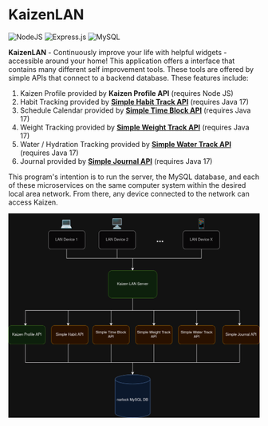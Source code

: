 # KaizenLAN

![NodeJS](https://img.shields.io/badge/node.js-6DA55F?style=for-the-badge&logo=node.js&logoColor=white)
![Express.js](https://img.shields.io/badge/express.js-%23404d59.svg?style=for-the-badge&logo=express&logoColor=%2361DAFB)
![MySQL](https://img.shields.io/badge/mysql-%2300f.svg?style=for-the-badge&logo=mysql&logoColor=white)

**KaizenLAN** - Continuously improve your life with helpful widgets - accessible around your home! This application offers a interface that contains many different self improvement tools. These tools are offered by simple APIs that connect to a backend database. These features include:

1. Kaizen Profile provided by **Kaizen Profile API** (requires Node JS)
2. Habit Tracking provided by **[Simple Habit Track API]()** (requires Java 17)
3. Schedule Calendar provided by **[Simple Time Block API](https://github.com/narlock/simple-time-block-api)** (requires Java 17)
4. Weight Tracking provided by **[Simple Weight Track API](https://github.com/narlock/simple-weight-track-api)** (requires Java 17)
5. Water / Hydration Tracking provided by **[Simple Water Track API](https://github.com/narlock/simple-water-track-api)** (requires Java 17)
6. Journal provided by **[Simple Journal API](https://github.com/narlock/simple-journal-api)** (requires Java 17)

This program's intention is to run the server, the MySQL database, and each of these microservices on the same computer system within the desired local area network. From there, any device connected to the network can access Kaizen.

![Concept View](./readme%20assets/Concept.png)